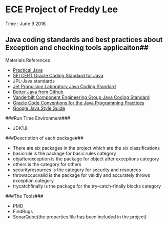 # ECE Project of Freddy Lee #

Time : June 9 2016

## Java coding standards and best practices about Exception and checking tools applicaiton##

Materials References

- [Practical Java](https://books.google.ca/books?id=iWPeqljHNcoC&pg=PA61&source=gbs_toc_r&cad=4#v=onepage&q&f=false)
- [SEI CERT Oracle Coding Standard for Java](https://www.securecoding.cert.org/confluence/display/java/SEI+CERT+Oracle+Coding+Standard+for+Java)
- JPL-Java standards
- [Jet Propulsion Laboratory Java Coding Standard]()
- [Better Java from Github](https://github.com/cxxr/better-java)
- [Vanderbilt Component Engineering Group Java Coding Standard](https://www.mc.vanderbilt.edu/infocntr/infointgr/AppDevelopment/javaCodingStd.html#secDoc)
- [Oracle Code Conventions for the Java Programming Practices](http://www.oracle.com/technetwork/java/javase/documentation/codeconventions-137265.html)
- [Google Java Style Guide
](https://google.github.io/styleguide/javaguide.html#s6.1-override-annotation)


###Run Time Environment###
- JDK1.8

###Description of each package###
- There are six packages in the project which are the six classifications
- basicrule is the package for basic rules category
- objafterexception is the package for object after exceptions category
- others is the category for others
- securityresources is the category for security and resources
- throwaccucvalid is the package for validly and accurately throws exception category
- trycatchfinally is the package for the try-catch-finally blocks category


###The Tools###
- PMD
- FindBugs
- SonarQube(the properties file has been included in the project)
